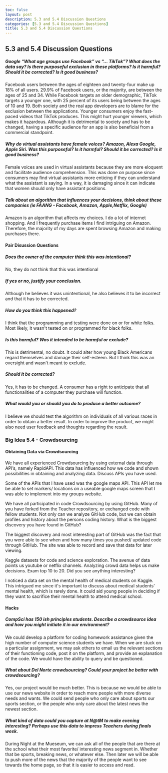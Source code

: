 ```yaml
---
toc: false
layout: post
description: 5.3 and 5.4 Discussion Questions
categories: [5.3 and 5.4 Discussion Questions]
title: 5.3 and 5.4 Discussion Questions
---
```


## 5.3 and 5.4 Discussion Questions


##### Google “What age groups use Facebook” vs “… TikTok”? What does the data say? Is there purposeful exclusion in these platforms? Is it harmful? Should it be corrected? Is it good business?

Facebook users between the ages of eighteen and twenty-four make up 18% of all users. 29.9% of Facebook users, or the majority, are between the ages of 25 and 34. While Facebook targets an older demographic, TikTok targets a younger one, with 25 percent of its users being between the ages of 10 and 19. Both society and the real app developers are to blame for the exclusion between the applications. Younger consumers enjoy the fast-paced videos that TikTok produces. This might hurt younger viewers, which makes it hazardous. Although it is detrimental to society and has to be changed, having a specific audience for an app is also beneficial from a commercial standpoint.

##### Why do virtual assistants have female voices? Amazon, Alexa Google, Apple Siri. Was this purposeful? Is it harmful? Should it be corrected? Is it good business?

Female voices are used in virtual assistants because they are more eloquent and facilitate audience comprehension. This was done on purpose since consumers may find virtual assistants more enticing if they can understand what the assistant is saying. In a way, it is damaging since it can indicate that women should only have assistant positions.

##### Talk about an algorithm that influences your decisions, think about these companies (ie FAANG - Facebook, Amazon, Apple,Netflix, Google)

Amazon is an algorithm that affects my choices. I do a lot of internet shopping. And I frequently purchase items I find intriguing on Amazon. Therefore, the majority of my days are spent browsing Amazon and making purchases there.

#### Pair Disussion Questions

##### Does the owner of the computer think this was intentional?

No, they do not think that this was intentional

##### If yes or no, justify your conclusion.

Although he believes it was unintentional, he also believes it to be incorrect and that it has to be corrected.

##### How do you think this happened?

I think that the programming and testing were done on or for white folks. Most likely, it wasn't tested on or programmed for black folks.

##### Is this harmful? Was it intended to be harmful or exclude?

This is detrimental, no doubt. It could alter how young Black Americans regard themselves and damage their self-esteem. But I think this was an oversight and wasn't meant to exclude.

##### Should it be corrected?

Yes, it has to be changed. A consumer has a right to anticipate that all functionalities of a computer they purchase will function.

##### What would you or should you do to produce a better outcome?

I believe we should test the algorithm on individuals of all various races in order to obtain a better result. In order to improve the product, we might also need user feedback and thoughts regarding the result.

### Big Idea 5.4 - Crowdsourcing

#### Obtaining Data via Crowdsourcing

We have all experienced Crowdsourcing by using external data through API’s, namely RapidAPI. This data has influenced how we code and shown possibilities in obtaining and analyzing data. Discuss APIs you have used.

Some of the APIs that I have used was the google maps API. This API let me be able to set markers/ locations on a useable google maps screen that I was able to implement into my groups website.

We have all participated in code Crowdsourcing by using GitHub. Many of you have forked from the Teacher repository, or exchanged code with fellow students. Not only can we analyze GitHub code, but we can obtain profiles and history about the persons coding history. What is the biggest discovery you have found in GitHub?

The biggest discovery and most interesting part of GitHub was the fact that you were able to see when and how many times you pushed/ updated code through GitHub. The site was able to record and save that data for later viewing.

Kaggle datasets for code and science exploration. The avenue of data points us youtube or netflix channels. Analyzing crowd data helps us make decisions. Exam top 10 to 20. Did you see anything interesting?

I noticed a data set on the mental health of medical students on Kaggle. This intrigued me since it's important to discuss about medical students' mental health, which is rarely done. It could aid young people in deciding if they want to sacrifice their mental health to attend medical school.

#### Hacks

##### CompSci has 150 ish principles students. Describe a crowdsource idea and how you might initiate it in our environment?

We could develop a platform for coding homework assistance given the high number of computer science students we have. When we are stuck on a particular assignment, we may ask others to email us the relevant sections of their functioning code, post it on the platform, and provide an explanation of the code. We would have the ability to query and be questioned.

##### What about Del Norte crowdsourcing? Could your project be better with crowdsourcing?

Yes, our project would be much better. This is because we would be able to use our news website in order to reach more people with more diverse needs and wants. We could send people who only care about sports our sports section, or the people who only care about the latest news the newest section.

##### What kind of data could you capture at N@tM to make evening interesting? Perhaps use this data to impress Teachers during finals week.

During Night at the Mueseum, we can ask all of the people that are there at the school what their most favorite/ interesting news segment in. Whether that be sports, breaking news, or whatever else. Then later we will be able to push more of the news that the majority of the people want to see towards the home page, so that it is easier to access and read.
